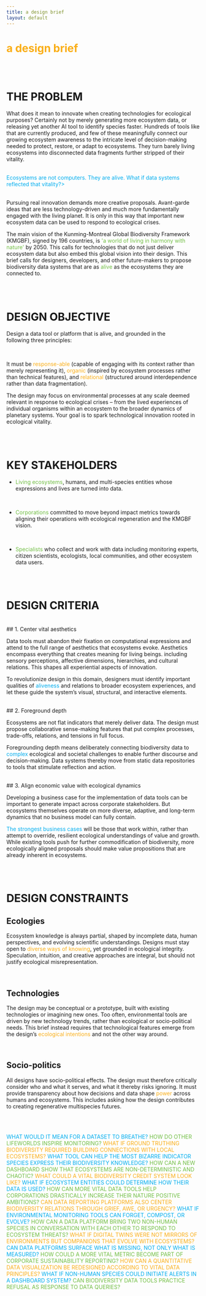 ```yaml
---
title: a design brief
layout: default
---
```


# <span style="color:#FAAE17;">a design brief</span>

<br>
<br>


# THE PROBLEM

What does it mean to innovate when creating technologies for ecological purposes? Certainly not by merely generating more ecosystem data, or releasing yet another AI tool to identify species faster. Hundreds of tools like that are currently produced, and few of these meaningfully connect our growing ecosystem awareness to the intricate level of decision-making needed to protect, restore, or adapt to ecosystems. They turn barely living ecosystems into disconnected data fragments further stripped of their vitality. 

<br>
<span style="color:#00ADEE;">Ecosystems are not computers. They are alive. What if data systems reflected that vitality?>
</span> 
<br>
<br>

Pursuing real innovation demands more creative proposals. Avant-garde ideas that are less technology-driven and much more fundamentally engaged with the living planet. It is only in this way that important new ecosystem data can be used to respond to ecological crises.

The main vision of the Kunming-Montreal Global Biodiversity Framework (KMGBF), signed by 196 countries, is <span style="color:#71BE44;">'a world of living in harmony with nature'</span> by 2050. This calls for technologies that do not just deliver ecosystem data but also embed this global vision into their design. This brief calls for designers, developers, and other future-makers to propose biodiversity data systems that are as <span style="color:71BE44;">alive</span> as the ecosystems they are connected to.

<br>
<br>

# DESIGN OBJECTIVE

Design a data tool or platform that is alive, and grounded in the following three principles:


<br>

It must be <span style="color:#FAAE17;">response-able</span> (capable of engaging with its context rather than merely representing it), <span style="color:#FAAE17;">organic</span> (inspired by ecosystem processes rather than technical features), and <span style="color:#FAAE17;">relational</span> (structured around interdependence rather than data fragmentation). 
 
The design may focus on environmental processes at any scale deemed relevant in response to ecological crises – from the lived experiences of individual organisms within an ecosystem to the broader dynamics of planetary systems. Your goal is to spark technological innovation rooted in ecological vitality.

<br>
<br>

# KEY STAKEHOLDERS
- <span style="color:#71BE44;">Living ecosystems</span>, humans, and multi-species entities whose expressions and lives are turned into data.

<br>
  
- <span style="color:#71BE44;">Corporations</span> committed to move beyond impact metrics towards aligning their operations with ecological regeneration and the KMGBF vision.
<br>
  
- <span style="color:#71BE44;">Specialists</span> who collect and work with data including monitoring experts, citizen scientists, ecologists, local communities, and other ecosystem data users.

<br>
<br>

# DESIGN CRITERIA

<br>
## 1. Center vital aesthetics

Data tools must abandon their fixation on computational expressions and attend to the full range of aesthetics that ecosystems evoke. Aesthetics encompass everything that creates meaning for living beings. including sensory perceptions, affective dimensions, hierarchies, and cultural relations. This shapes all experiential aspects of innovation.
 
To revolutionize design in this domain, designers must identify important qualities of <span style="color:#00ADEE;">aliveness</span> and relations to broader ecosystem experiences, and let these guide the system’s visual, structural, and interactive elements.

<br>
## 2. Foreground depth

Ecosystems are not flat indicators that merely deliver data. The design must propose collaborative sense-making features that put complex processes, trade-offs, relations, and tensions in full focus.

Foregrounding depth means deliberately connecting biodiversity data to <span style="color:#00ADEE;">complex</span> ecological and societal challenges to enable further discourse and decision-making. Data systems thereby move from static data repositories to tools that stimulate reflection and action.

<br>
## 3. Align economic value with ecological dynamics

Developing a business case for the implementation of data tools can be important to generate impact across corporate stakeholders. But ecosystems themselves operate on more diverse, adaptive, and long-term dynamics that no business model can fully contain. 

<span style="color:#00ADEE;">The strongest business cases</span> will be those that work within, rather than attempt to override, resilient ecological understandings of value and growth. While existing tools push for further commodification of biodiversity, more ecologically aligned proposals should make value propositions that are already inherent in ecosystems. 

<br>
<br>

# DESIGN CONSTRAINTS


## Ecologies

Ecosystem knowledge is always partial, shaped by incomplete data, human perspectives, and evolving scientific understandings. Designs must stay open to <span style="color:#FAAE17;">diverse ways of knowing</span>, yet grounded in ecological integrity. Speculation, intuition, and creative approaches are integral, but should not justify ecological misrepresentation.

<br>

## Technologies

The design may be conceptual or a prototype, built with existing technologies or imagining new ones. Too often, environmental tools are driven by new technology trends, rather than ecological or socio-political needs. This brief instead requires that technological features emerge from the design’s <span style="color:#FAAE17;">ecological intentions</span>  and not the other way around.

<br>

## Socio-politics

All designs have socio-political effects. The design must therefore critically consider who and what it serves, and what it thereby risks ignoring. It must provide transparency about how decisions and data shape <span style="color:#FAAE17;">power</span> across humans and ecosystems. This includes asking how the design contributes to creating regenerative multispecies futures.

<br>
<br>

<span style="color:#00ADEE;">WHAT WOULD IT MEAN FOR A DATASET TO BREATHE? </span> <span style="color:#71BE44;">HOW DO OTHER LIFEWORLDS INSPIRE MONITORING?</span> <span style="color:#FAAE17;">WHAT IF GROUND TRUTHING BIODIVERSITY REQUIRED BUILDING CONNECTIONS WITH LOCAL ECOSYSTEMS?</span> <span style="color:#00ADEE;">WHAT TOOL CAN HELP THE MOST BIZARRE INDICATOR SPECIES EXPRESS THEIR BIODIVERSITY KNOWLEDGE?</span> <span style="color:#71BE44;">HOW CAN A NEW DASHBOARD SHOW THAT ECOSYSTEMS ARE NON-DETERMINISTIC AND CHAOTIC?</span> <span style="color:#FAAE17;">WHAT COULD A VITAL BIODIVERSITY CREDIT SYSTEM LOOK LIKE?</span> <span style="color:#00ADEE;">WHAT IF ECOSYSTEM ENTITIES COULD DETERMINE HOW THEIR DATA IS USED?</span> <span style="color:#71BE44;">HOW CAN MORE VITAL DATA TOOLS HELP CORPORATIONS DRASTICALLY INCREASE THEIR NATURE POSITIVE AMBITIONS?</span> <span style="color:#FAAE17;">CAN DATA REPORTING PLATFORMS ALSO CENTER BIODIVERSITY RELATIONS THROUGH GRIEF, AWE, OR URGENCY?</span> <span style="color:#00ADEE;">WHAT IF ENVIRONMENTAL MONITORING TOOLS CAN FORGET, COMPOST, OR EVOLVE?</span> <span style="color:#71BE44;">HOW CAN A DATA PLATFORM BRING TWO NON-HUMAN SPECIES IN CONVERSATION WITH EACH OTHER TO RESPOND TO ECOSYSTEM THREATS?</span> <span style="color:#FAAE17;">WHAT IF DIGITAL TWINS WERE NOT MIRRORS OF ENVIRONMENTS BUT COMPANIONS THAT EVOLVE WITH ECOSYSTEMS?</span> <span style="color:#00ADEE;">CAN DATA PLATFORMS SURFACE WHAT IS MISSING, NOT ONLY WHAT IS MEASURED?</span> <span style="color:#71BE44;">HOW COULD A MORE VITAL METRIC BECOME PART OF CORPORATE SUSTAINABILITY REPORTING?</span> <span style="color:#FAAE17;">HOW CAN A QUANTITATIVE DATA VISUALIZATION BE REDESIGNED ACCORDING TO VITAL DATA PRINCIPLES?</span> <span style="color:#00ADEE;">WHAT IF NON-HUMAN SPECIES COULD INITIATE ALERTS IN A DASHBOARD SYSTEM?</span> <span style="color:#71BE44;">CAN BIODIVERSITY DATA TOOLS PRACTICE REFUSAL AS RESPONSE TO DATA QUERIES?
</span> 
